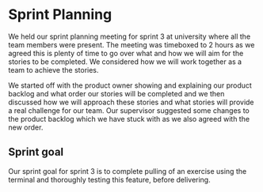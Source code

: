 # Sprint Planning

We held our sprint planning meeting for sprint 3 at university where all the team members were present. The meeting was timeboxed to 2 hours as we agreed this is plenty of time to go over what and how we will aim for the stories to be completed. We considered how we will work together as a team to achieve the stories. 

We started off with the product owner showing and explaining our product backlog and what order our stories will be completed and we then discussed how we will approach these stories and what stories will provide a real challenge for our team. Our supervisor suggested some changes to the product backlog which we have stuck with as we also agreed with the new order. 

## Sprint goal

Our sprint goal for sprint 3 is to complete pulling of an exercise using the terminal and thoroughly testing this feature, before delivering.
